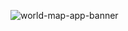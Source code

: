 ![world-map-app-banner](https://github.com/otahina/World-Map/assets/108225969/f7be9597-2189-44b9-a507-14b1c07bca64)


